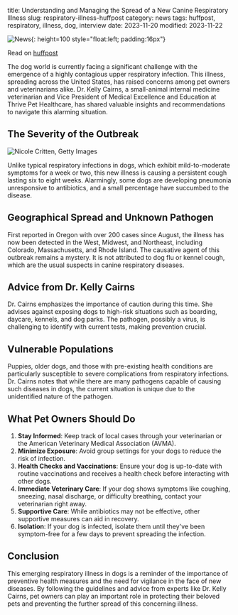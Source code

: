 title: Understanding and Managing the Spread of a New Canine Respiratory Illness
slug: respiratory-illness-huffpost
category: news
tags: huffpost, respiratory, illness, dog, interview
date: 2023-11-20
modified: 2023-11-22

![News]({static}/images/news.gif){: height=100 style="float:left; padding:16px"}

Read on [huffpost](https://www.huffpost.com/entry/dog-respiratory-illness-possibly-fatal_l_655bc134e4b0c0333bed1829)

The dog world is currently facing a significant challenge with the emergence of a highly contagious upper respiratory infection. This illness, spreading across the United States, has raised concerns among pet owners and veterinarians alike. Dr. Kelly Cairns, a small-animal internal medicine veterinarian and Vice President of Medical Excellence and Education at Thrive Pet Healthcare, has shared valuable insights and recommendations to navigate this alarming situation.

## The Severity of the Outbreak

![Nicole Critten, Getty Images](https://img.huffingtonpost.com/asset/655bc6cb220000bd1518e67b.jpeg?cache=7OJTZyZCiR&ops=scalefit_720_noupscale&format=webp)

Unlike typical respiratory infections in dogs, which exhibit mild-to-moderate symptoms for a week or two, this new illness is causing a persistent cough lasting six to eight weeks. Alarmingly, some dogs are developing pneumonia unresponsive to antibiotics, and a small percentage have succumbed to the disease. 

## Geographical Spread and Unknown Pathogen

First reported in Oregon with over 200 cases since August, the illness has now been detected in the West, Midwest, and Northeast, including Colorado, Massachusetts, and Rhode Island. The causative agent of this outbreak remains a mystery. It is not attributed to dog flu or kennel cough, which are the usual suspects in canine respiratory diseases.

## Advice from Dr. Kelly Cairns

Dr. Cairns emphasizes the importance of caution during this time. She advises against exposing dogs to high-risk situations such as boarding, daycare, kennels, and dog parks. The pathogen, possibly a virus, is challenging to identify with current tests, making prevention crucial.

## Vulnerable Populations

Puppies, older dogs, and those with pre-existing health conditions are particularly susceptible to severe complications from respiratory infections. Dr. Cairns notes that while there are many pathogens capable of causing such diseases in dogs, the current situation is unique due to the unidentified nature of the pathogen.

## What Pet Owners Should Do

1. **Stay Informed**: Keep track of local cases through your veterinarian or the American Veterinary Medical Association (AVMA).
2. **Minimize Exposure**: Avoid group settings for your dogs to reduce the risk of infection.
3. **Health Checks and Vaccinations**: Ensure your dog is up-to-date with routine vaccinations and receives a health check before interacting with other dogs.
4. **Immediate Veterinary Care**: If your dog shows symptoms like coughing, sneezing, nasal discharge, or difficulty breathing, contact your veterinarian right away.
5. **Supportive Care**: While antibiotics may not be effective, other supportive measures can aid in recovery.
6. **Isolation**: If your dog is infected, isolate them until they've been symptom-free for a few days to prevent spreading the infection.

## Conclusion

This emerging respiratory illness in dogs is a reminder of the importance of preventive health measures and the need for vigilance in the face of new diseases. By following the guidelines and advice from experts like Dr. Kelly Cairns, pet owners can play an important role in protecting their beloved pets and preventing the further spread of this concerning illness.

